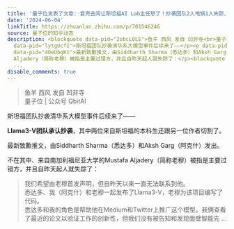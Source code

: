 ```yaml
---
title: '量子位发表了文章: 套壳丑闻让斯坦福AI Lab主任怒了！抄袭团队2人甩锅1人失踪、前科经历被扒，网友：重新认识中国开源模型'
date: '2024-06-04'
linkTitle: https://zhuanlan.zhihu.com/p/701546246
source: 量子位的知乎动态
description: <blockquote data-pid="2obcL0LE">鱼羊 西风 发自 凹非寺<br>量子位 | 公众号 QbitAI</blockquote><p
  data-pid="lytgUcfI">斯坦福团队抄袭清华系大模型事件后续来了——</p><p data-pid="4S4gWXsu"><b>Llama3-V团队承认抄袭</b>，其中两位来自斯坦福的本科生还跟另一位作者切割了。</p><p
  data-pid="4OeUbgKt">最新致歉推文，由Siddharth Sharma（悉达多）和Aksh Garg（阿克什）发出。</p><p data-pid="udtJJQwO">不在其中、来自南加利福尼亚大学的Mustafa
  Aljadery（简称老穆）被指是主要过错方，并且自昨天起人就失踪了：</p><blockquote data-pid="0Mm_fCJn">我们希望由老穆首发声明，但自昨天以来一直无法联系到他。<br>悉达多、我（阿克什）和老穆一起发布了Llama3-V，老穆为该项目编写了代码。<br>悉达多和我的角色是帮助他在Medium和Twitter上推广这个模型。我俩查看了最近的论文以验证工作的创新性，但我们没有被告知和发现面壁智能先
  ...
disable_comments: true
---
```

<blockquote data-pid="2obcL0LE">鱼羊 西风 发自 凹非寺<br>量子位 | 公众号 QbitAI</blockquote><p data-pid="lytgUcfI">斯坦福团队抄袭清华系大模型事件后续来了——</p><p data-pid="4S4gWXsu"><b>Llama3-V团队承认抄袭</b>，其中两位来自斯坦福的本科生还跟另一位作者切割了。</p><p data-pid="4OeUbgKt">最新致歉推文，由Siddharth Sharma（悉达多）和Aksh Garg（阿克什）发出。</p><p data-pid="udtJJQwO">不在其中、来自南加利福尼亚大学的Mustafa Aljadery（简称老穆）被指是主要过错方，并且自昨天起人就失踪了：</p><blockquote data-pid="0Mm_fCJn">我们希望由老穆首发声明，但自昨天以来一直无法联系到他。<br>悉达多、我（阿克什）和老穆一起发布了Llama3-V，老穆为该项目编写了代码。<br>悉达多和我的角色是帮助他在Medium和Twitter上推广这个模型。我俩查看了最近的论文以验证工作的创新性，但我们没有被告知和发现面壁智能先 ...